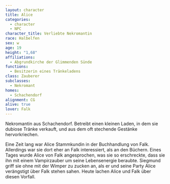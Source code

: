 ```yaml
---
layout: character
title: Alice
categories:
  - character
  - NPC
character_title: Verliebte Nekromantin
race: Halbelfen
sex: w
age: 19
height: "1,68"
affiliations:
  - Abgrundkirche der Glimmenden Sünde
functions:
  - Besitzerin eines Tränkeladens
class: Zauberer
subclasses:
  - Nekromant
homes:
  - Schachendorf
alignment: CG
alive: true
lover: Falk
---
```


Nekromantin aus Schachendorf. Betreibt einen kleinen Laden, in dem sie dubiose Tränke verkauft, und aus dem oft
stechende Gestänke hervorkriechen.

Eine Zeit lang war Alice Stammkundin in der Buchhandlung von Falk. Allerdings war sie dort eher an Falk interessiert,
als an den Büchern. Eines Tages wurde Alice von Falk angesprochen, was sie so erschreckte, dass sie ihn mit einem
Vampirzauber um seine Lebensenergie beraubte. Siegmund griff sie ohne mit der Wimper zu zucken an, als er und seine
Party Alice verängstigt über Falk stehen sahen. Heute lachen Alice und Falk über diesen Vorfall.